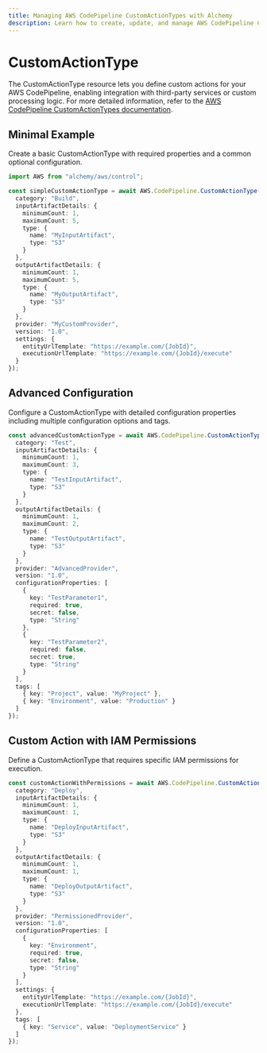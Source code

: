 ```yaml
---
title: Managing AWS CodePipeline CustomActionTypes with Alchemy
description: Learn how to create, update, and manage AWS CodePipeline CustomActionTypes using Alchemy Cloud Control.
---
```


# CustomActionType

The CustomActionType resource lets you define custom actions for your AWS CodePipeline, enabling integration with third-party services or custom processing logic. For more detailed information, refer to the [AWS CodePipeline CustomActionTypes documentation](https://docs.aws.amazon.com/codepipeline/latest/userguide/).

## Minimal Example

Create a basic CustomActionType with required properties and a common optional configuration.

```ts
import AWS from "alchemy/aws/control";

const simpleCustomActionType = await AWS.CodePipeline.CustomActionType("simpleCustomAction", {
  category: "Build",
  inputArtifactDetails: {
    minimumCount: 1,
    maximumCount: 5,
    type: {
      name: "MyInputArtifact",
      type: "S3"
    }
  },
  outputArtifactDetails: {
    minimumCount: 1,
    maximumCount: 5,
    type: {
      name: "MyOutputArtifact",
      type: "S3"
    }
  },
  provider: "MyCustomProvider",
  version: "1.0",
  settings: {
    entityUrlTemplate: "https://example.com/{JobId}",
    executionUrlTemplate: "https://example.com/{JobId}/execute"
  }
});
```

## Advanced Configuration

Configure a CustomActionType with detailed configuration properties including multiple configuration options and tags.

```ts
const advancedCustomActionType = await AWS.CodePipeline.CustomActionType("advancedCustomAction", {
  category: "Test",
  inputArtifactDetails: {
    minimumCount: 1,
    maximumCount: 3,
    type: {
      name: "TestInputArtifact",
      type: "S3"
    }
  },
  outputArtifactDetails: {
    minimumCount: 1,
    maximumCount: 2,
    type: {
      name: "TestOutputArtifact",
      type: "S3"
    }
  },
  provider: "AdvancedProvider",
  version: "1.0",
  configurationProperties: [
    {
      key: "TestParameter1",
      required: true,
      secret: false,
      type: "String"
    },
    {
      key: "TestParameter2",
      required: false,
      secret: true,
      type: "String"
    }
  ],
  tags: [
    { key: "Project", value: "MyProject" },
    { key: "Environment", value: "Production" }
  ]
});
```

## Custom Action with IAM Permissions

Define a CustomActionType that requires specific IAM permissions for execution.

```ts
const customActionWithPermissions = await AWS.CodePipeline.CustomActionType("permissionedCustomAction", {
  category: "Deploy",
  inputArtifactDetails: {
    minimumCount: 1,
    maximumCount: 1,
    type: {
      name: "DeployInputArtifact",
      type: "S3"
    }
  },
  outputArtifactDetails: {
    minimumCount: 1,
    maximumCount: 1,
    type: {
      name: "DeployOutputArtifact",
      type: "S3"
    }
  },
  provider: "PermissionedProvider",
  version: "1.0",
  configurationProperties: [
    {
      key: "Environment",
      required: true,
      secret: false,
      type: "String"
    }
  ],
  settings: {
    entityUrlTemplate: "https://example.com/{JobId}",
    executionUrlTemplate: "https://example.com/{JobId}/execute"
  },
  tags: [
    { key: "Service", value: "DeploymentService" }
  ]
});
```